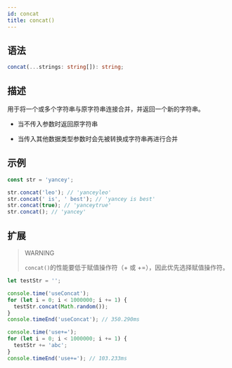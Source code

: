 ```yaml
---
id: concat
title: concat()
---
```


## 语法

```ts
concat(...strings: string[]): string;
```

## 描述

用于将一个或多个字符串与原字符串连接合并，并返回一个新的字符串。

- 当不传入参数时返回原字符串

- 当传入其他数据类型参数时会先被转换成字符串再进行合并

## 示例

```js
const str = 'yancey';

str.concat('leo'); // 'yanceyleo'
str.concat(' is', ' best'); // 'yancey is best'
str.concat(true); // 'yanceytrue'
str.concat(); // 'yancey'
```

## 扩展

> WARNING
>
> `concat()`的性能要低于赋值操作符（+ 或 +=），因此优先选择赋值操作符。

```js
let testStr = '';

console.time('useConcat');
for (let i = 0; i < 1000000; i += 1) {
  testStr.concat(Math.random());
}
console.timeEnd('useConcat'); // 350.290ms

console.time('use+=');
for (let i = 0; i < 1000000; i += 1) {
  testStr += 'abc';
}
console.timeEnd('use+='); // 103.233ms
```
